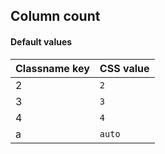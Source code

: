 ## Column count


<!-- <values.columnCount> -->
#### Default values
|Classname key|CSS value |
|-------------|----------|
|2            |```2```   |
|3            |```3```   |
|4            |```4```   |
|a            |```auto```|

<!-- </values.columnCount> -->

<!-- <variants.columnCount> -->

<!-- </variants.columnCount> -->